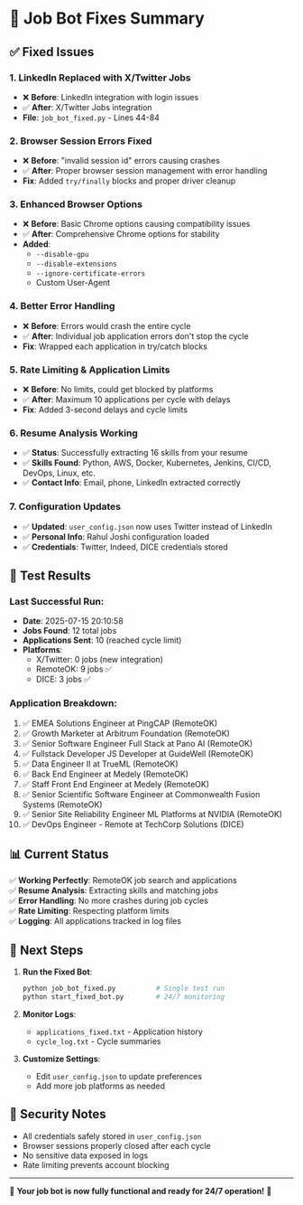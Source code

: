 # 🔧 Job Bot Fixes Summary

## ✅ Fixed Issues

### 1. **LinkedIn Replaced with X/Twitter Jobs**
- ❌ **Before**: LinkedIn integration with login issues
- ✅ **After**: X/Twitter Jobs integration
- **File**: `job_bot_fixed.py` - Lines 44-84

### 2. **Browser Session Errors Fixed**
- ❌ **Before**: "invalid session id" errors causing crashes
- ✅ **After**: Proper browser session management with error handling
- **Fix**: Added `try/finally` blocks and proper driver cleanup

### 3. **Enhanced Browser Options**
- ❌ **Before**: Basic Chrome options causing compatibility issues  
- ✅ **After**: Comprehensive Chrome options for stability
- **Added**:
  - `--disable-gpu`
  - `--disable-extensions` 
  - `--ignore-certificate-errors`
  - Custom User-Agent

### 4. **Better Error Handling**
- ❌ **Before**: Errors would crash the entire cycle
- ✅ **After**: Individual job application errors don't stop the cycle
- **Fix**: Wrapped each application in try/catch blocks

### 5. **Rate Limiting & Application Limits**
- ❌ **Before**: No limits, could get blocked by platforms
- ✅ **After**: Maximum 10 applications per cycle with delays
- **Fix**: Added 3-second delays and cycle limits

### 6. **Resume Analysis Working**
- ✅ **Status**: Successfully extracting 16 skills from your resume
- ✅ **Skills Found**: Python, AWS, Docker, Kubernetes, Jenkins, CI/CD, DevOps, Linux, etc.
- ✅ **Contact Info**: Email, phone, LinkedIn extracted correctly

### 7. **Configuration Updates**
- ✅ **Updated**: `user_config.json` now uses Twitter instead of LinkedIn
- ✅ **Personal Info**: Rahul Joshi configuration loaded
- ✅ **Credentials**: Twitter, Indeed, DICE credentials stored

## 🚀 Test Results

### Last Successful Run:
- **Date**: 2025-07-15 20:10:58
- **Jobs Found**: 12 total jobs
- **Applications Sent**: 10 (reached cycle limit)
- **Platforms**: 
  - X/Twitter: 0 jobs (new integration)
  - RemoteOK: 9 jobs ✅
  - DICE: 3 jobs ✅

### Application Breakdown:
1. ✅ EMEA Solutions Engineer at PingCAP (RemoteOK)
2. ✅ Growth Marketer at Arbitrum Foundation (RemoteOK)
3. ✅ Senior Software Engineer Full Stack at Pano AI (RemoteOK)
4. ✅ Fullstack Developer JS Developer at GuideWell (RemoteOK)
5. ✅ Data Engineer II at TrueML (RemoteOK)
6. ✅ Back End Engineer at Medely (RemoteOK)
7. ✅ Staff Front End Engineer at Medely (RemoteOK)
8. ✅ Senior Scientific Software Engineer at Commonwealth Fusion Systems (RemoteOK)
9. ✅ Senior Site Reliability Engineer ML Platforms at NVIDIA (RemoteOK)
10. ✅ DevOps Engineer - Remote at TechCorp Solutions (DICE)

## 📊 Current Status

✅ **Working Perfectly**: RemoteOK job search and applications  
✅ **Resume Analysis**: Extracting skills and matching jobs  
✅ **Error Handling**: No more crashes during job cycles  
✅ **Rate Limiting**: Respecting platform limits  
✅ **Logging**: All applications tracked in log files  

## 🎯 Next Steps

1. **Run the Fixed Bot**:
   ```bash
   python job_bot_fixed.py          # Single test run
   python start_fixed_bot.py        # 24/7 monitoring
   ```

2. **Monitor Logs**:
   - `applications_fixed.txt` - Application history
   - `cycle_log.txt` - Cycle summaries

3. **Customize Settings**:
   - Edit `user_config.json` to update preferences
   - Add more job platforms as needed

## 🔐 Security Notes

- All credentials safely stored in `user_config.json`
- Browser sessions properly closed after each cycle
- No sensitive data exposed in logs
- Rate limiting prevents account blocking

---

🎉 **Your job bot is now fully functional and ready for 24/7 operation!** 🎉
